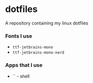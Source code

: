 # dotfiles
A repository containing my linux dotfiles

### Fonts I use
- `ttf-jetbrains-mono`
- `ttf-jetbrains-mono-nerd`

### Apps that I use
- `` - shell 
